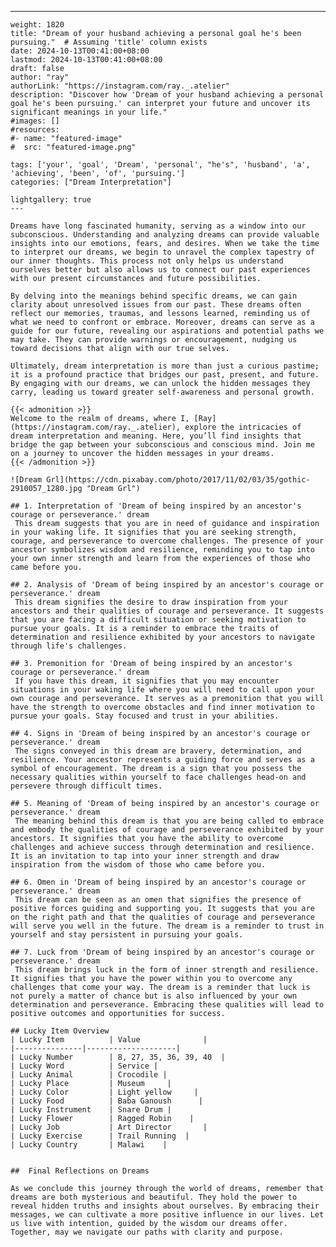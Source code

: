 ---
    weight: 1820
    title: "Dream of your husband achieving a personal goal he's been pursuing."  # Assuming 'title' column exists
    date: 2024-10-13T00:41:00+08:00
    lastmod: 2024-10-13T00:41:00+08:00
    draft: false
    author: "ray"
    authorLink: "https://instagram.com/ray._.atelier"
    description: "Discover how 'Dream of your husband achieving a personal goal he's been pursuing.' can interpret your future and uncover its significant meanings in your life."
    #images: []
    #resources:
    #- name: "featured-image"
    #  src: "featured-image.png"
    
    tags: ['your', 'goal', 'Dream', 'personal', "he's", 'husband', 'a', 'achieving', 'been', 'of', 'pursuing.']
    categories: ["Dream Interpretation"]
    
    lightgallery: true
    ---
    
    Dreams have long fascinated humanity, serving as a window into our subconscious. Understanding and analyzing dreams can provide valuable insights into our emotions, fears, and desires. When we take the time to interpret our dreams, we begin to unravel the complex tapestry of our inner thoughts. This process not only helps us understand ourselves better but also allows us to connect our past experiences with our present circumstances and future possibilities.
    
    By delving into the meanings behind specific dreams, we can gain clarity about unresolved issues from our past. These dreams often reflect our memories, traumas, and lessons learned, reminding us of what we need to confront or embrace. Moreover, dreams can serve as a guide for our future, revealing our aspirations and potential paths we may take. They can provide warnings or encouragement, nudging us toward decisions that align with our true selves.
    
    Ultimately, dream interpretation is more than just a curious pastime; it is a profound practice that bridges our past, present, and future. By engaging with our dreams, we can unlock the hidden messages they carry, leading us toward greater self-awareness and personal growth.
    
    {{< admonition >}}
    Welcome to the realm of dreams, where I, [Ray](https://instagram.com/ray._.atelier), explore the intricacies of dream interpretation and meaning. Here, you’ll find insights that bridge the gap between your subconscious and conscious mind. Join me on a journey to uncover the hidden messages in your dreams.
    {{< /admonition >}}
    
    ![Dream Grl](https://cdn.pixabay.com/photo/2017/11/02/03/35/gothic-2910057_1280.jpg "Dream Grl")
    
    ## 1. Interpretation of 'Dream of being inspired by an ancestor's courage or perseverance.' dream
     This dream suggests that you are in need of guidance and inspiration in your waking life. It signifies that you are seeking strength, courage, and perseverance to overcome challenges. The presence of your ancestor symbolizes wisdom and resilience, reminding you to tap into your own inner strength and learn from the experiences of those who came before you.
    
    ## 2. Analysis of 'Dream of being inspired by an ancestor's courage or perseverance.' dream
     This dream signifies the desire to draw inspiration from your ancestors and their qualities of courage and perseverance. It suggests that you are facing a difficult situation or seeking motivation to pursue your goals. It is a reminder to embrace the traits of determination and resilience exhibited by your ancestors to navigate through life's challenges.
    
    ## 3. Premonition for 'Dream of being inspired by an ancestor's courage or perseverance.' dream
     If you have this dream, it signifies that you may encounter situations in your waking life where you will need to call upon your own courage and perseverance. It serves as a premonition that you will have the strength to overcome obstacles and find inner motivation to pursue your goals. Stay focused and trust in your abilities.
    
    ## 4. Signs in 'Dream of being inspired by an ancestor's courage or perseverance.' dream
     The signs conveyed in this dream are bravery, determination, and resilience. Your ancestor represents a guiding force and serves as a symbol of encouragement. The dream is a sign that you possess the necessary qualities within yourself to face challenges head-on and persevere through difficult times.
    
    ## 5. Meaning of 'Dream of being inspired by an ancestor's courage or perseverance.' dream
     The meaning behind this dream is that you are being called to embrace and embody the qualities of courage and perseverance exhibited by your ancestors. It signifies that you have the ability to overcome challenges and achieve success through determination and resilience. It is an invitation to tap into your inner strength and draw inspiration from the wisdom of those who came before you.
    
    ## 6. Omen in 'Dream of being inspired by an ancestor's courage or perseverance.' dream
     This dream can be seen as an omen that signifies the presence of positive forces guiding and supporting you. It suggests that you are on the right path and that the qualities of courage and perseverance will serve you well in the future. The dream is a reminder to trust in yourself and stay persistent in pursuing your goals.
    
    ## 7. Luck from 'Dream of being inspired by an ancestor's courage or perseverance.' dream
     This dream brings luck in the form of inner strength and resilience. It signifies that you have the power within you to overcome any challenges that come your way. The dream is a reminder that luck is not purely a matter of chance but is also influenced by your own determination and perseverance. Embracing these qualities will lead to positive outcomes and opportunities for success.
    
    ## Lucky Item Overview
    | Lucky Item          | Value              |
    |---------------|--------------------|
    | Lucky Number        | 8, 27, 35, 36, 39, 40  |
    | Lucky Word          | Service |
    | Lucky Animal        | Crocodile |
    | Lucky Place         | Museum     |
    | Lucky Color         | Light yellow     |
    | Lucky Food          | Baba Ganoush      |
    | Lucky Instrument    | Snare Drum |
    | Lucky Flower        | Ragged Robin    |
    | Lucky Job           | Art Director       |
    | Lucky Exercise      | Trail Running  |
    | Lucky Country       | Malawi    |
    
    
    ##  Final Reflections on Dreams
    
    As we conclude this journey through the world of dreams, remember that dreams are both mysterious and beautiful. They hold the power to reveal hidden truths and insights about ourselves. By embracing their messages, we can cultivate a more positive influence in our lives. Let us live with intention, guided by the wisdom our dreams offer. Together, may we navigate our paths with clarity and purpose.
    